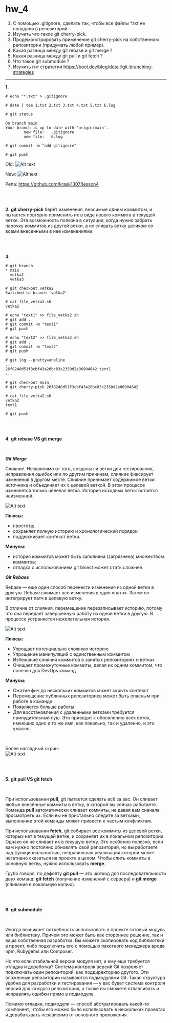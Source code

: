 # hw_4
1. С помощью .gitignore, сделать так, чтобы все файлы *.txt не попадали в репозиторий.
2. Изучить что такое git cherry-pick.
3. Продемонстрировать применение git cherry-pick на собственном репозитории (придумать любой пример).
4. Какая разница между git rebase и git merge ?
5. Какая разница между git pull и git fetch ?
6. Что такое git submodule ?
7. Изучить гит стратегии https://bool.dev/blog/detail/git-branching-strategies
---



**1.**
```
# echo "*.txt" > .gitignore
```
```
# date | tee 1.txt 2.txt 3.txt 4.txt 5.txt 6.log
```
```
# git status

On branch main
Your branch is up to date with 'origin/main'.
        new file:   .gitignore
        new file:   6.log
```
```
# git commit -m "add gitignore"

# git push
```
Old:
![Alt text](https://github.com/krask1307/iba_hw/blob/master/hw_4/screenshots/1.png)

New:
![Alt text](https://github.com/krask1307/iba_hw/blob/master/hw_4/screenshots/2.png)

Репа:
https://github.com/krask1307/lesson4



<br>
<br>

**2.**
**git cherry-pick** берёт изменения, вносимые одним коммитом, и пытается повторно применить их в виде нового коммита в текущей ветке. Эта возможность полезна в ситуации, когда нужно забрать парочку коммитов из другой ветки, а не сливать ветку целиком со всеми внесенными в нее изменениями.

<br>
<br>

**3.**
```
# git branch
* main
  vetka2
  vetka3
```
```
# git checkout vetka2
Switched to branch 'vetka2'
```
```
# cat file_vetka2.sh
vetka2
```
```
# echo "text1" >> file_vetka2.sh
# git add .
# git commit -m "text1"
# git push
```
```
# echo "text2" >> file_vetka2.sh
# git add .
# git commit -m "text2"
# git push
```
```
# git log --pretty=oneline
...
26f8240d51f3cbf43a20bc83c2350d2e06904642 text1
...
```
```
# git checkout main
# git cherry-pick 26f8240d51f3cbf43a20bc83c2350d2e06904642
```
```
# cat file_vetka2.sh
vetka2
text1
```
```
# git push
```

<br>
<br>

**4.**
**git rebase VS git merge**

<br>

_**Git Merge**_

Слияние. Независимо от того, созданы ли ветки для тестирования, исправления ошибок или по другим причинам, слияние фиксирует изменения в другом месте. Слияние принимает содержимое ветки источника и объединяет их с целевой веткой. В этом процессе изменяется только целевая ветка. История исходных веток остается неизменной.

![Alt text](https://github.com/krask1307/iba_hw/blob/master/hw_4/screenshots/3.png)

**Плюсы:**
* простота;
* сохраняет полную историю и хронологический порядок;
* поддерживает контекст ветки.

**Минусы:**
* история коммитов может быть заполнена (загрязнена) множеством коммитов;
* отладка с использованием git bisect может стать сложнее.


_**Git Rebase**_

Rebase — еще один способ перенести изменения из одной ветки в другую. Rebase сжимает все изменения в один «патч». Затем он интегрирует патч в целевую ветку.

В отличие от слияния, перемещение перезаписывает историю, потому что она передает завершенную работу из одной ветки в другую. В процессе устраняется нежелательная история.

![Alt text](https://github.com/krask1307/iba_hw/blob/master/hw_4/screenshots/4.png)

**Плюсы:**

* Упрощает потенциально сложную историю
* Упрощение манипуляций с единственным коммитом
* Избежание слияния коммитов в занятых репозиториях и ветках
* Очищает промежуточные коммиты, делая их одним коммитом, что полезно для DevOps команд

**Минусы:**

* Сжатие фич до нескольких коммитов может скрыть контекст
* Перемещение публичных репозиториев может быть опасным при работе в команде
* Появляется больше работы
* Для восстановления с удаленными ветками требуется принудительный пуш. Это приводит к обновлению всех веток, имеющих одно и то же имя, как локально, так и удаленно, и это ужасно.

<br>

Более наглядный скрин:
<br>
![Alt text](https://github.com/krask1307/iba_hw/blob/master/hw_4/screenshots/5.png)

<br>
<br>

**5.**
**git pull VS git fetch**

<br>

При использовании **pull**, git пытается сделать всё за вас. Он сливает любые внесённые коммиты в ветку, в которой вы сейчас работаете. Команда **pull** автоматически сливает коммиты, не давая вам сначала просмотреть их. Если вы не пристально следите за ветками, выполнение этой команды может привести к частым конфликтам.

При использовании **fetch**, git собирает все коммиты из целевой ветки, которых нет в текущей ветке, и сохраняет их в локальном репозитории. Однако он не сливает их в текущую ветку. Это особенно полезно, если вам нужно постоянно обновлять свой репозиторий, но вы работаете над функциональностью, неправильная реализация которой может негативно сказаться на проекте в целом. Чтобы слить коммиты в основную ветвь, нужно использовать **merge**.

Грубо говоря, по дефолту **git pull** — это шоткод для последовательности двух команд: **git fetch** (получение изменений с сервера) и **git merge** (сливание в локальную копию).

<br>
<br>

**6.**
**git submodule**

<br>

Иногда возникает потребность использовать в проекте готовый модуль или библиотеку. Причем это может быть как стороннее решение, так и ваша собственная разработка. Вы можете скопировать код библиотеки в проект, либо подключить его с помощью пакетного менеджера вроде npm, Rubygems или Composer.

Но что если стабильной версии модуля нет, и ему еще требуется отладка и доработка? Система контроля версий Git позволяет подключать один репозиторий, как поддиректорию другого. Эти вложенные репозитории называются подмодулями Git. Такая структура удобна для разработки и тестирования — у вас будет система контроля версий для каждого репозитория, а также вы сможете отлавливать и исправлять ошибки прямо в подмодуле. 

Помимо отладки, подмодули — способ абстрагировать какой-то компонент, чтобы его можно было использовать в нескольких проектах и дорабатывать независимо от основного приложения.
